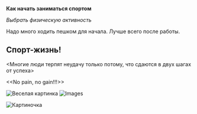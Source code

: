 **Как начать заниматься спортом**

*Выбрать физическую активность*

Надо много ходить пешком для начала. Лучше всего после работы.

## Спорт-жизнь!

<Многие люди терпят неудачу только потому, что  сдаются в двух шагах от успеха>

<<No pain, no gain!!!>> 

![Веселая картинка](https://fydi.ru/wp-content/uploads/2021/06/sport-fitnes-63.jpg)
![Images](https://fydi.ru/wp-content/uploads/2021/06/sport-fitnes-5.jpg)

![Картиночка](https://img.freepik.com/premium-vector/fun-and-cute-fruits-and-vegetables-do-sport_507816-363.jpg)
